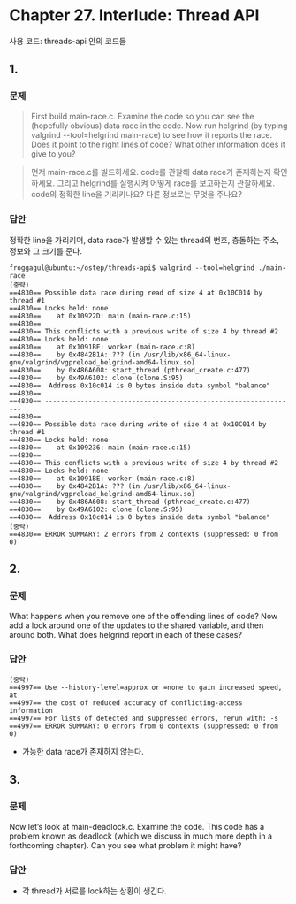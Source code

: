 # Chapter 27. Interlude: Thread API
사용 코드: threads-api 안의 코드들
## 1.
### 문제
> First build main-race.c. Examine the code so you can see the (hopefully obvious) data race in the code. Now run helgrind (by typing valgrind --tool=helgrind main-race) to see how it reports the race. Does it point to the right lines of code? What other information does it give to you?

> 먼저 main-race.c를 빌드하세요. code를 관찰해 data race가 존재하는지 확인하세요. 그리고 helgrind를 실행시켜 어떻게 race를 보고하는지 관찰하세요. code의 정확한 line을 기리키나요? 다른 정보로는 무엇을 주나요?

### 답안
정확한 line을 가리키며, data race가 발생할 수 있는 thread의 번호, 충돌하는 주소, 정보와 그 크기를 준다.
```
froggagul@ubuntu:~/ostep/threads-api$ valgrind --tool=helgrind ./main-race
(중략)
==4830== Possible data race during read of size 4 at 0x10C014 by thread #1
==4830== Locks held: none
==4830==    at 0x10922D: main (main-race.c:15)
==4830== 
==4830== This conflicts with a previous write of size 4 by thread #2
==4830== Locks held: none
==4830==    at 0x1091BE: worker (main-race.c:8)
==4830==    by 0x4842B1A: ??? (in /usr/lib/x86_64-linux-gnu/valgrind/vgpreload_helgrind-amd64-linux.so)
==4830==    by 0x486A608: start_thread (pthread_create.c:477)
==4830==    by 0x49A6102: clone (clone.S:95)
==4830==  Address 0x10c014 is 0 bytes inside data symbol "balance"
==4830== 
==4830== ----------------------------------------------------------------
==4830== 
==4830== Possible data race during write of size 4 at 0x10C014 by thread #1
==4830== Locks held: none
==4830==    at 0x109236: main (main-race.c:15)
==4830== 
==4830== This conflicts with a previous write of size 4 by thread #2
==4830== Locks held: none
==4830==    at 0x1091BE: worker (main-race.c:8)
==4830==    by 0x4842B1A: ??? (in /usr/lib/x86_64-linux-gnu/valgrind/vgpreload_helgrind-amd64-linux.so)
==4830==    by 0x486A608: start_thread (pthread_create.c:477)
==4830==    by 0x49A6102: clone (clone.S:95)
==4830==  Address 0x10c014 is 0 bytes inside data symbol "balance"
(중략)
==4830== ERROR SUMMARY: 2 errors from 2 contexts (suppressed: 0 from 0)
```
## 2.
### 문제
What happens when you remove one of the offending lines of code? Now add a lock around one of the updates to the shared variable, and then around both. What does helgrind report in each of these cases?
### 답안
```
(중략)
==4997== Use --history-level=approx or =none to gain increased speed, at
==4997== the cost of reduced accuracy of conflicting-access information
==4997== For lists of detected and suppressed errors, rerun with: -s
==4997== ERROR SUMMARY: 0 errors from 0 contexts (suppressed: 0 from 0)
```
* 가능한 data race가 존재하지 않는다.

## 3.
### 문제
Now let’s look at main-deadlock.c. Examine the code. This code has a problem known as deadlock (which we discuss in much more depth in a forthcoming chapter). Can you see what problem it might have?
### 답안
* 각 thread가 서로를 lock하는 상황이 생긴다.